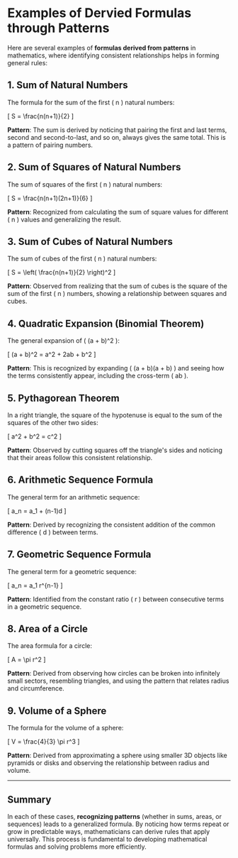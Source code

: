 # Examples of Dervied Formulas through Patterns

Here are several examples of **formulas derived from patterns** in mathematics, where identifying consistent relationships helps in forming general rules:

## 1. **Sum of Natural Numbers**

The formula for the sum of the first \( n \) natural numbers:

\[
S = \frac{n(n+1)}{2}
\]

**Pattern**: The sum is derived by noticing that pairing the first and last terms, second and second-to-last, and so on, always gives the same total. This is a pattern of pairing numbers.

## 2. **Sum of Squares of Natural Numbers**

The sum of squares of the first \( n \) natural numbers:

\[
S = \frac{n(n+1)(2n+1)}{6}
\]

**Pattern**: Recognized from calculating the sum of square values for different \( n \) values and generalizing the result.

## 3. **Sum of Cubes of Natural Numbers**

The sum of cubes of the first \( n \) natural numbers:

\[
S = \left( \frac{n(n+1)}{2} \right)^2
\]

**Pattern**: Observed from realizing that the sum of cubes is the square of the sum of the first \( n \) numbers, showing a relationship between squares and cubes.

## 4. **Quadratic Expansion (Binomial Theorem)**

The general expansion of \( (a + b)^2 \):

\[
(a + b)^2 = a^2 + 2ab + b^2
\]

**Pattern**: This is recognized by expanding \( (a + b)(a + b) \) and seeing how the terms consistently appear, including the cross-term \( ab \).

## 5. **Pythagorean Theorem**

In a right triangle, the square of the hypotenuse is equal to the sum of the squares of the other two sides:

\[
a^2 + b^2 = c^2
\]

**Pattern**: Observed by cutting squares off the triangle's sides and noticing that their areas follow this consistent relationship.

## 6. **Arithmetic Sequence Formula**

The general term for an arithmetic sequence:

\[
a_n = a_1 + (n-1)d
\]

**Pattern**: Derived by recognizing the consistent addition of the common difference \( d \) between terms.

## 7. **Geometric Sequence Formula**

The general term for a geometric sequence:

\[
a_n = a_1 r^{n-1}
\]

**Pattern**: Identified from the constant ratio \( r \) between consecutive terms in a geometric sequence.

## 8. **Area of a Circle**

The area formula for a circle:

\[
A = \pi r^2
\]

**Pattern**: Derived from observing how circles can be broken into infinitely small sectors, resembling triangles, and using the pattern that relates radius and circumference.

## 9. **Volume of a Sphere**

The formula for the volume of a sphere:

\[
V = \frac{4}{3} \pi r^3
\]

**Pattern**: Derived from approximating a sphere using smaller 3D objects like pyramids or disks and observing the relationship between radius and volume.

---

## Summary

In each of these cases, **recognizing patterns** (whether in sums, areas, or sequences) leads to a generalized formula. By noticing how terms repeat or grow in predictable ways, mathematicians can derive rules that apply universally. This process is fundamental to developing mathematical formulas and solving problems more efficiently.